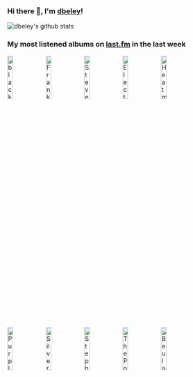 ### Hi there 👋, I'm [dbeley](https://dbeley.ovh/en)!

![dbeley's github stats](https://github-readme-stats.vercel.app/api?username=dbeley)

### My most listened albums on [last.fm](https://www.last.fm/user/d_beley) in the last week

[<img src='https://lastfm.freetls.fastly.net/i/u/300x300/02e4eb1da9d19cb35f5970d7bbdf2b48.jpg' width='16%' height='16%' alt='black midi - Hellfire'>](https://www.last.fm/music/black%2bmidi/hellfire)&nbsp;
[<img src='https://lastfm.freetls.fastly.net/i/u/300x300/c0097390e321f20873a2d0e22d32d84e.png' width='16%' height='16%' alt='Frank Ocean - channel ORANGE'>](https://www.last.fm/music/frank%2bocean/channel%2borange)&nbsp;
[<img src='https://lastfm.freetls.fastly.net/i/u/300x300/0e34ec8d744059dd8cd3797048c20698.png' width='16%' height='16%' alt='Steve Reich - Double Sextet/2x5'>](https://www.last.fm/music/steve%2breich/double%2bsextet%252f2x5)&nbsp;
[<img src='https://lastfm.freetls.fastly.net/i/u/300x300/efc743587d27c3497d5807f709efb701.jpg' width='16%' height='16%' alt='Electrelane - The Power Out'>](https://www.last.fm/music/electrelane/the%2bpower%2bout)&nbsp;
[<img src='https://lastfm.freetls.fastly.net/i/u/300x300/91ebb2c588d389bc5e60a57e28b7d075.jpg' width='16%' height='16%' alt='Heatmiser - Mic City Sons'>](https://www.last.fm/music/heatmiser/mic%2bcity%2bsons)&nbsp;
<br>
[<img src='https://lastfm.freetls.fastly.net/i/u/300x300/5a6451d23bf95957eaf85f0ee3a4d0c0.jpg' width='16%' height='16%' alt='Purple Mountains - Purple Mountains'>](https://www.last.fm/music/purple%2bmountains/purple%2bmountains)&nbsp;
[<img src='https://lastfm.freetls.fastly.net/i/u/300x300/90a16f4ebf7b4d90cd957ee6aeaf5a20.jpg' width='16%' height='16%' alt='Silver Jews - American Water'>](https://www.last.fm/music/silver%2bjews/american%2bwater)&nbsp;
[<img src='https://lastfm.freetls.fastly.net/i/u/300x300/b4cacc3051ab4c64911c9fd6294bdd52.jpg' width='16%' height='16%' alt='Stephen Malkmus and the Jicks - Mirror Traffic'>](https://www.last.fm/music/stephen%2bmalkmus%2band%2bthe%2bjicks/mirror%2btraffic)&nbsp;
[<img src='https://lastfm.freetls.fastly.net/i/u/300x300/73eeef6e7b23420bc21cb71d989ce086.jpg' width='16%' height='16%' alt='The Postal Service - Give Up (Deluxe 10th Anniversary Edition)'>](https://www.last.fm/music/the%2bpostal%2bservice/give%2bup%2b%2528deluxe%2b10th%2banniversary%2bedition%2529)&nbsp;
[<img src='https://lastfm.freetls.fastly.net/i/u/300x300/ce653ac58a7d7c512cb43d0c1d508adc.jpg' width='16%' height='16%' alt='Beulah - When Your Heartstrings Break'>](https://www.last.fm/music/beulah/when%2byour%2bheartstrings%2bbreak)&nbsp;
<br>
